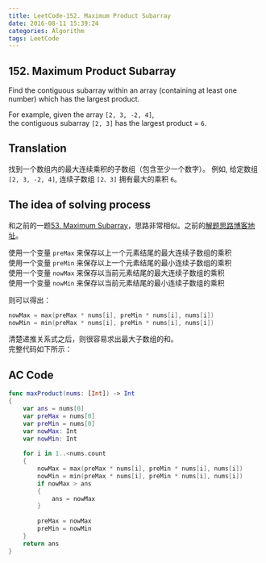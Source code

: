 ```yaml
---
title: LeetCode-152. Maximum Product Subarray  
date: 2016-08-11 15:39:24  
categories: Algorithm  
tags: LeetCode   
---
```


## 152. Maximum Product Subarray  

Find the contiguous subarray within an array (containing at least one number) which has the largest product.

For example, given the array `[2, 3, -2, 4]`,  
the contiguous subarray `[2, 3]` has the largest product = `6`.

## Translation

找到一个数组内的最大连续乘积的子数组（包含至少一个数字）。
例如, 给定数组 `[2, 3, -2, 4]`,  连续子数组 `[2、3]` 拥有最大的乘积 `6`。

## The idea of solving process

和之前的一题[53. Maximum Subarray](https://leetcode.com/problems/maximum-subarray/)，思路非常相似。之前的[解题思路博客地址](http://geekbing.com/2016/08/10/LeetCode-53-Maximum-Subarray/)。

使用一个变量 `preMax` 来保存以上一个元素结尾的最大连续子数组的乘积  
使用一个变量 `preMin` 来保存以上一个元素结尾的最小连续子数组的乘积  
使用一个变量 `nowMax` 来保存以当前元素结尾的最大连续子数组的乘积  
使用一个变量 `nowMin` 来保存以当前元素结尾的最小连续子数组的乘积  

则可以得出：

```swift
nowMax = max(preMax * nums[i], preMin * nums[i], nums[i])
nowMin = min(preMax * nums[i], preMin * nums[i], nums[i])
```

清楚递推关系式之后，则很容易求出最大子数组的和。  
完整代码如下所示：

## AC Code

```swift
func maxProduct(nums: [Int]) -> Int
{
    var ans = nums[0]
    var preMax = nums[0]
    var preMin = nums[0]
    var nowMax: Int
    var nowMin: Int
    
    for i in 1..<nums.count
    {
        nowMax = max(preMax * nums[i], preMin * nums[i], nums[i])
        nowMin = min(preMax * nums[i], preMin * nums[i], nums[i])
        if nowMax > ans
        {
            ans = nowMax
        }
        
        preMax = nowMax
        preMin = nowMin
    }
    return ans
}
```